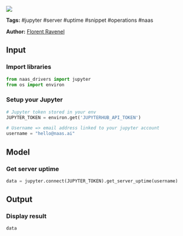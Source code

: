 <a href="https://app.naas.ai/user-redirect/naas/downloader?url=https://raw.githubusercontent.com/jupyter-naas/awesome-notebooks/master/Jupyter/Jupyter_Get_server_uptime.ipynb" target="_parent"><img src="https://naasai-public.s3.eu-west-3.amazonaws.com/open_in_naas.svg"/></a>

**Tags:** #jupyter #server #uptime #snippet #operations #naas

**Author:** [Florent Ravenel](https://www.linkedin.com/in/ACoAABCNSioBW3YZHc2lBHVG0E_TXYWitQkmwog/)

## Input

### Import libraries


```python
from naas_drivers import jupyter
from os import environ
```

### Setup your Jupyter


```python
# Jupyter token stored in your env
JUPYTER_TOKEN = environ.get('JUPYTERHUB_API_TOKEN')

# Username => email address linked to your jupyter account
username = "hello@naas.ai"
```

## Model

### Get server uptime


```python
data = jupyter.connect(JUPYTER_TOKEN).get_server_uptime(username)
```

## Output

### Display result


```python
data
```
